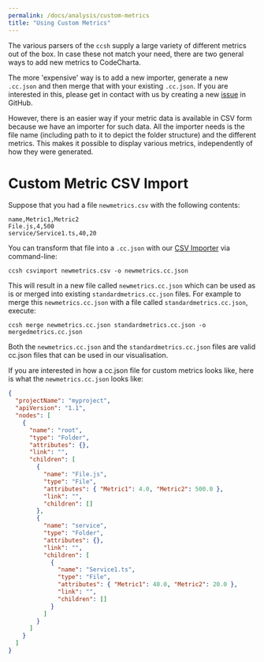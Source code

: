 ```yaml
---
permalink: /docs/analysis/custom-metrics
title: "Using Custom Metrics"
---
```


The various parsers of the `ccsh` supply a large variety of different metrics out of the box. In case these not match your need, there are two general ways to add new metrics to CodeCharta.

The more 'expensive' way is to add a new importer, generate a new `.cc.json` and then merge that with your existing `.cc.json`. If you are interested in this, please get in contact with us by creating a new [issue](https://github.com/MaibornWolff/codecharta/issues) in GitHub.

However, there is an easier way if your metric data is available in CSV form because we have an importer for such data. All the importer needs is the file name (including path to it to depict the folder structure) and the different metrics. This makes it possible to display various metrics, independently of how they were generated.

# Custom Metric CSV Import

Suppose that you had a file `newmetrics.csv` with the following contents:

```csv
name,Metric1,Metric2
File.js,4,500
service/Service1.ts,40,20
```

You can transform that file into a `.cc.json` with our [CSV Importer]({{site.docs_importer}}/csv) via command-line:

```
ccsh csvimport newmetrics.csv -o newmetrics.cc.json
```

This will result in a new file called `newmetrics.cc.json` which can be used as is or merged into existing `standardmetrics.cc.json` files. For example to merge this `newmetrics.cc.json` with a file called `standardmetrics.cc.json`, execute:

```
ccsh merge newmetrics.cc.json standardmetrics.cc.json -o mergedmetrics.cc.json
```

Both the `newmetrics.cc.json` and the `standardmetrics.cc.json` files are valid cc.json files that can be used in our visualisation.

If you are interested in how a cc.json file for custom metrics looks like, here is what the `newmetrics.cc.json` looks like:

```json
{
  "projectName": "myproject",
  "apiVersion": "1.1",
  "nodes": [
    {
      "name": "root",
      "type": "Folder",
      "attributes": {},
      "link": "",
      "children": [
        {
          "name": "File.js",
          "type": "File",
          "attributes": { "Metric1": 4.0, "Metric2": 500.0 },
          "link": "",
          "children": []
        },
        {
          "name": "service",
          "type": "Folder",
          "attributes": {},
          "link": "",
          "children": [
            {
              "name": "Service1.ts",
              "type": "File",
              "attributes": { "Metric1": 40.0, "Metric2": 20.0 },
              "link": "",
              "children": []
            }
          ]
        }
      ]
    }
  ]
}
```
